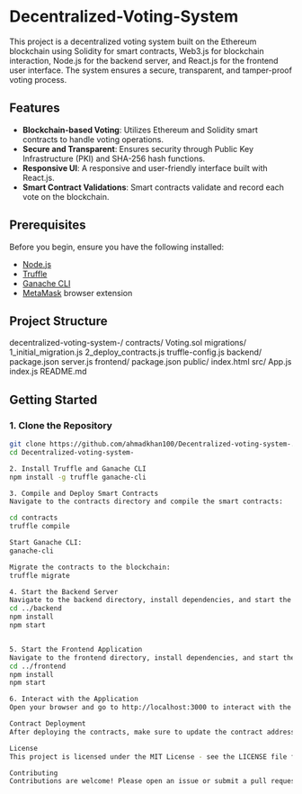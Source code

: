 # Decentralized-Voting-System

This project is a decentralized voting system built on the Ethereum blockchain using Solidity for smart contracts, Web3.js for blockchain interaction, Node.js for the backend server, and React.js for the frontend user interface. The system ensures a secure, transparent, and tamper-proof voting process.

## Features

- **Blockchain-based Voting**: Utilizes Ethereum and Solidity smart contracts to handle voting operations.
- **Secure and Transparent**: Ensures security through Public Key Infrastructure (PKI) and SHA-256 hash functions.
- **Responsive UI**: A responsive and user-friendly interface built with React.js.
- **Smart Contract Validations**: Smart contracts validate and record each vote on the blockchain.

## Prerequisites

Before you begin, ensure you have the following installed:

- [Node.js](https://nodejs.org/)
- [Truffle](https://www.trufflesuite.com/truffle)
- [Ganache CLI](https://www.trufflesuite.com/ganache)
- [MetaMask](https://metamask.io/) browser extension

## Project Structure

decentralized-voting-system-/
  contracts/
    Voting.sol
    migrations/
      1_initial_migration.js
      2_deploy_contracts.js
    truffle-config.js
  backend/
    package.json
    server.js
  frontend/
    package.json
    public/
      index.html
    src/
      App.js
      index.js
    README.md



## Getting Started

### 1. Clone the Repository

```bash
git clone https://github.com/ahmadkhan100/Decentralized-voting-system-.git
cd Decentralized-voting-system-

2. Install Truffle and Ganache CLI
npm install -g truffle ganache-cli

3. Compile and Deploy Smart Contracts
Navigate to the contracts directory and compile the smart contracts:

cd contracts
truffle compile

Start Ganache CLI:
ganache-cli

Migrate the contracts to the blockchain:
truffle migrate

4. Start the Backend Server
Navigate to the backend directory, install dependencies, and start the server:
cd ../backend
npm install
npm start


5. Start the Frontend Application
Navigate to the frontend directory, install dependencies, and start the React application:
cd ../frontend
npm install
npm start

6. Interact with the Application
Open your browser and go to http://localhost:3000 to interact with the decentralized voting system.

Contract Deployment
After deploying the contracts, make sure to update the contract address and ABI in both the backend (server.js) and frontend (App.js) to match the deployed contract.

License
This project is licensed under the MIT License - see the LICENSE file for details.

Contributing
Contributions are welcome! Please open an issue or submit a pull request.




